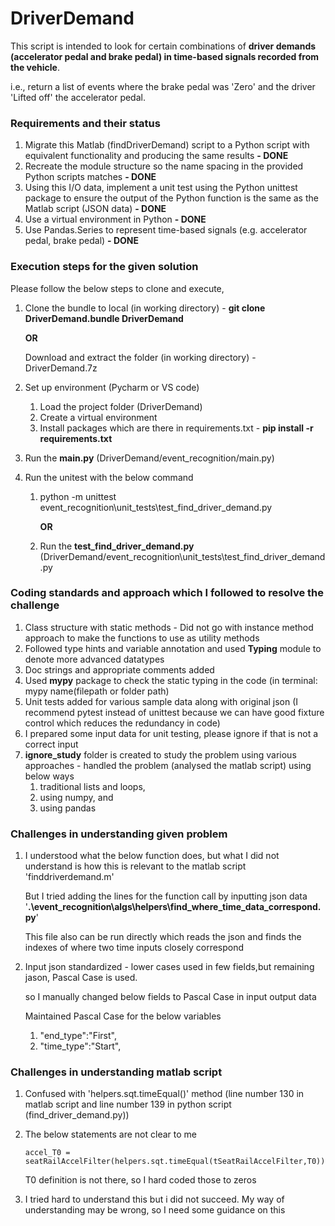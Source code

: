 # DriverDemand

This script is intended to look for certain combinations of 
      **driver demands (accelerator pedal and brake pedal) in time-based signals recorded from the vehicle**.

i.e., return a list of events where the brake pedal was 'Zero' and the driver 'Lifted off' the accelerator pedal.

### **Requirements and their status**

1. Migrate this Matlab (findDriverDemand) script to a Python script with equivalent functionality and producing the same results **- DONE**
2. Recreate the module structure so the name spacing in the provided Python scripts matches **- DONE**
3. Using this I/O data, implement a unit test using the Python unittest package to ensure the output of the 
   Python function is the same as the Matlab script (JSON data) **- DONE**
4. Use a virtual environment in Python **- DONE**
5. Use Pandas.Series to represent time-based signals (e.g. accelerator pedal, brake pedal)  **- DONE**

### **Execution steps for the given solution**

Please follow the below steps to clone and execute,
1. Clone the bundle to local (in working directory) -  **git clone DriverDemand.bundle DriverDemand** 
     
    **OR**

    Download and extract the folder (in working directory) - DriverDemand.7z
    
4. Set up environment (Pycharm or VS code)
    1. Load the project folder (DriverDemand) 
    2. Create a virtual environment
    3. Install packages which are there in requirements.txt - **pip install -r requirements.txt**
  
5. Run the **main.py** (DriverDemand/event_recognition/main.py)

6. Run the unitest with the below command
   1. python -m unittest event_recognition\unit_tests\test_find_driver_demand.py
            
      **OR**
   2. Run the **test_find_driver_demand.py** (DriverDemand/event_recognition\unit_tests\test_find_driver_demand.py

### **Coding standards and approach which I followed to resolve the challenge**

1. Class structure with static methods - Did not go with instance method approach to make the functions to use as utility methods
2. Followed type hints and variable annotation and used **Typing** module to denote more advanced datatypes
3. Doc strings and appropriate comments added
4. Used **mypy** package to check the static typing in the code (in terminal: mypy name(filepath or folder path)
5. Unit tests added for various sample data along with original json (I recommend pytest instead of unittest because we can have good fixture control which reduces the redundancy in code)
6. I prepared some input data for unit testing, please ignore if that is not a correct input
7. **ignore_study** folder is created to study the problem using various approaches - handled the problem (analysed the matlab script) using below ways
   1. traditional lists and loops, 
   2. using numpy, and 
   3. using pandas

### **Challenges in understanding given problem**

1. I understood what the below function does, but what I did not understand is how this is relevant to the matlab script 'finddriverdemand.m'
   
   But I tried adding the lines for the function call by inputting json data
   '**.\event_recognition\algs\helpers\find_where_time_data_correspond.py**' 

   This file also can be run directly which reads the json and finds the indexes of where two time inputs closely correspond

2. Input json standardized - lower cases used in few fields,but remaining jason, Pascal Case is used. 

   so I manually changed below fields to Pascal Case in input output data
   
   Maintained Pascal Case for the below variables
   1. "end_type":"First",
   2. "time_type":"Start",

### **Challenges in understanding matlab script**

1. Confused with 'helpers.sqt.timeEqual()' method (line number 130 in matlab script and line number 139 in python script (find_driver_demand.py))

2. The below statements are not clear to me
   
       accel_T0 = seatRailAccelFilter(helpers.sqt.timeEqual(tSeatRailAccelFilter,T0));
   T0 definition is not there, so I hard coded those to zeros
   
3. I tried hard to understand this but i did not succeed. My way of understanding may be wrong, so I need some guidance on this